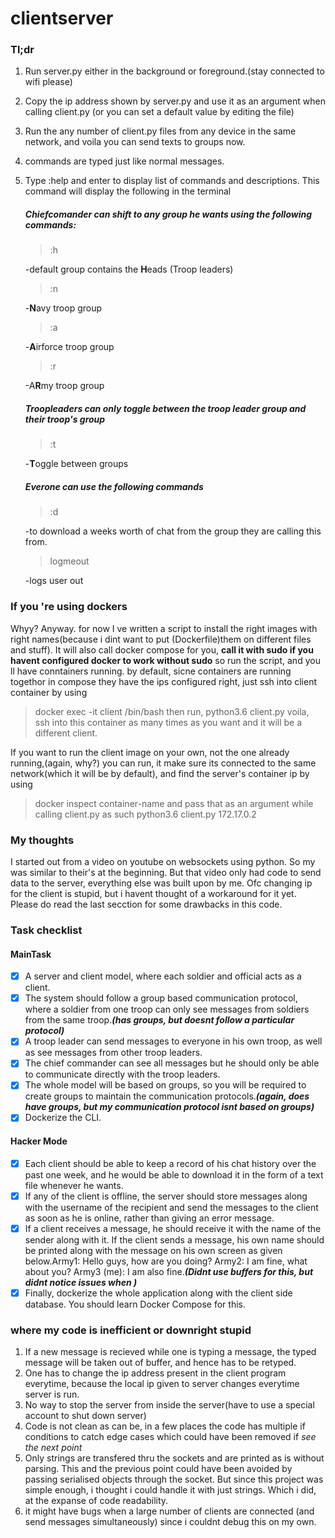 # clientserver
### Tl;dr
1. Run server.py either in the background or foreground.(stay connected to wifi please)
2. Copy the ip address shown by server.py and use it as an argument when calling client.py (or you can set a default value by editing the file)
3. Run the any number of client.py files from any device in the same network, and voila you can send texts to groups now.
4. commands are typed just like normal messages. 
5. Type :help and enter to display list of commands and descriptions. This command will display the following in the terminal
   
   ##### Chiefcomander can shift to any group he wants using the following commands:
   
      > :h 
      
      -default group contains the **H**eads (Troop leaders)
      
      > :n 
      
      -**N**avy troop group
      
      > :a 
      
      -**A**irforce troop group
      
      > :r 
      
      -A**R**my troop group
    
    ##### Troopleaders can only *toggle* between the troop leader group and their troop's group
      
      > :t 
      
      -**T**oggle between groups
    ##### Everone can use the following commands
    
      > :d
      
      -to download a weeks worth of chat from the group they are calling this from.
      
      > logmeout
      
      -logs user out

### If you 're using dockers
Whyy?
Anyway. for now I ve written a script to install the right images with right names(because i dint want to put (Dockerfile)them on different files and stuff). It will also call docker compose for you, **call it with sudo if you havent configured docker to work without sudo** so run the script, and you ll have conntainers running. by default, sicne containers are running togethor in compose they have the ips configured right, just ssh into client container by using 
 > docker exec -it client /bin/bash
 then run,
 > python3.6 client.py
 voila, ssh into this container as many times as you want and it will be a different client.
 
 If you want to run the client image on your own, not the one already running,(again, why?) you can run, it make sure its connected to the same network(which it will be by default), and find the server's container ip by using 
 > docker inspect container-name 
 and pass that as an argument while calling client.py as such
 > python3.6 client.py 172.17.0.2 

### My thoughts
I started out from a video on youtube on websockets using python. So my was similar to their's at the beginning.
But that video only had code to send data to the server, everything else was built upon by me. Ofc changing ip for the client is stupid, but i havent thought of a workaround for it yet.
Please do read the last secction for some drawbacks in this code.

### Task checklist
#### MainTask
- [x] A server and client model, where each soldier and official acts as a client.
- [x] The system should follow a group based communication protocol, where a soldier from one troop can only see messages from soldiers from the same troop.**_(has groups, but doesnt follow a particular protocol)_**
- [x] A troop leader can send messages to everyone in his own troop, as well as see messages from other troop leaders.
- [x] The chief commander can see all messages but he should only be able to communicate directly with the troop leaders.
- [x] The whole model will be based on groups, so you will be required to create groups to maintain the communication protocols.**_(again, does have groups, but my communication protocol isnt based on groups)_**
- [x] Dockerize the CLI.
#### Hacker Mode
- [x] Each client should be able to keep a record of his chat history over the past one week, and he would be able to download it in the form of a text file whenever he wants.
- [x] If any of the client is offline, the server should store messages along with the username of the recipient and send the messages to the client as soon as he is online, rather than giving an error message.
- [x] If a client receives a message, he should receive it with the name of the sender along with it. If the client sends a message, his own name should be printed along with the message on his own screen as given below.Army1: Hello guys, how are you doing? Army2: I am fine, what about you? Army3 (me): I am also fine.**_(Didnt use buffers for this, but didnt notice issues when )_**
- [x] Finally, dockerize the whole application along with the client side database. You should learn Docker Compose for this.

### where my code is inefficient or downright stupid

1. If a new message is recieved while one is typing a message, the typed message will be taken out of buffer, and hence has to be retyped.
2. One has to change the ip address present in the client program everytime, because the local ip given to server changes everytime server is run.
3. No way to stop the server from inside the server(have to use a special account to shut down server)
4. Code is not clean as can be, in a few places the code has multiple if conditions to catch edge cases which could have been removed if *see the next point*
5. Only strings are transfered thru the sockets and are printed as is without parsing. This and the previous point could have been avoided by passing serialised objects through the socket. But since this project was simple enough, i thought i could handle it with just strings. Which i did, at the expanse of code readability.
6. it might have bugs when a large number of clients are connected (and send messages simultaneously) since i couldnt debug this on my own.
